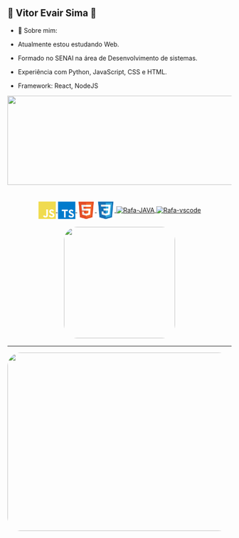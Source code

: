 ## 🌠 Vitor Evair Sima 🌠

 - 💬 Sobre mim:
   
 - Atualmente estou estudando Web.
 - Formado no SENAI na área de Desenvolvimento de sistemas.
 - Experiência com Python, JavaScript, CSS e HTML.
 - Framework: React, NodeJS

<!-- Porcentagem das linguagens usadas -->
 <div align="center">
   <a href="https://github.com/xiTTz2">
  <img height="200em" width="4000em" src="https://github-readme-stats.vercel.app/api/top-langs/?username=xiTTz2&layout=compact&langs_count=7&theme=gruvbox&locale=pt-br"/>
</div>

 <br>
<div style="display: inline_block" align="center"><br>
  <!--Linguagens usadas -->
  <img align="center" alt="Rafa-Js" height="40" width="40" src="https://raw.githubusercontent.com/devicons/devicon/master/icons/javascript/javascript-plain.svg">
  
  <img align="center" alt="Rafa-Ts" height="40" width="40" src="https://raw.githubusercontent.com/devicons/devicon/master/icons/typescript/typescript-plain.svg">
  
  <img align="center" alt="Rafa-HTML" height="40" width="40" src="https://raw.githubusercontent.com/devicons/devicon/master/icons/html5/html5-original.svg">
  
  <img align="center" alt="Rafa-CSS" height="40" width="40" src="https://raw.githubusercontent.com/devicons/devicon/master/icons/css3/css3-original.svg">
  
  <img align="center" alt="Rafa-JAVA" height="40" width="40" src="https://cdn.jsdelivr.net/gh/devicons/devicon/icons/java/java-plain.svg">

  <img align="center" alt="Rafa-vscode" height="40" width="40" src="https://cdn.jsdelivr.net/gh/devicons/devicon/icons/vscode/vscode-original.svg" />
 
  </div>
 <!--Kylo Ren GIF -->
 <br>
 <div  width="1000" align="center">

  <img style="border-radius:30px" src="https://user-images.githubusercontent.com/62162703/157573403-9e94afd3-d229-4315-86e9-d88de747ede1.gif"  width="250" height="250"/>

 </div>
 
<hr></hr>


<div>
 <!-- Antiga área para redes sociais, talvez coloque novamente no futuro -->
 
 
  
  <!-- DARK souls pixelart GIF -->
   <img style="border-radius:30px;" src="https://user-images.githubusercontent.com/62162703/157698437-80770c2f-4546-4e00-957a-4fb23a472713.gif" width="1000" height="400"/>
  
  
</div>



